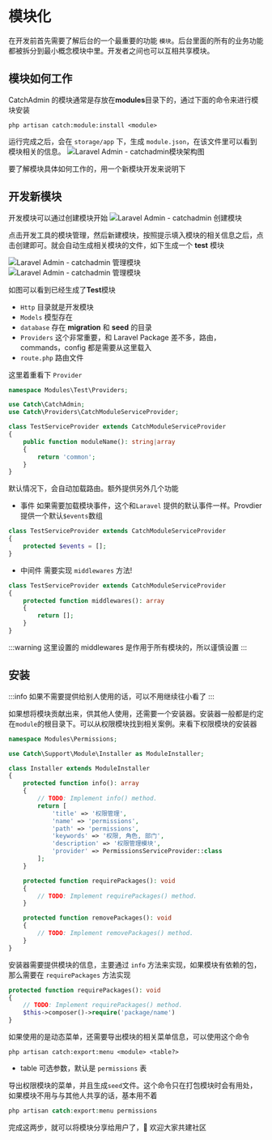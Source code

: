 # 模块化

在开发前首先需要了解后台的一个最重要的功能 `模块`。后台里面的所有的业务功能都被拆分到最小概念模块中里。开发者之间也可以互相共享模块。

## 模块如何工作

CatchAdmin 的模块通常是存放在**modules**目录下的，通过下面的命令来进行模块安装

```shell
php artisan catch:module:install <module>
```

运行完成之后，会在 `storage/app` 下，生成 `module.json`，在该文件里可以看到模块相关的信息。
![Laravel Admin - catchadmin模块架构图](https://z3.ax1x.com/2021/04/26/gSrLz6.png)

要了解模块具体如何工作的，用一个新模块开发来说明下

## 开发新模块

开发模块可以通过创建模块开始
![Laravel Admin - catchadmin 创建模块](https://s1.ax1x.com/2023/01/16/pSlN1y9.md.png)

点击开发工具的模块管理，然后新建模块，按照提示填入模块的相关信息之后，点击创建即可。就会自动生成相关模块的文件，如下生成一个 **test** 模块

![Laravel Admin - catchadmin 管理模块](https://s1.ax1x.com/2023/01/16/pSlN2Y8.md.png)
![Laravel Admin - catchadmin 管理模块](https://s1.ax1x.com/2023/01/16/pSlNv6J.png)

如图可以看到已经生成了**Test**模块

- `Http` 目录就是开发模块
- `Models` 模型存在
- `database` 存在 **migration** 和 **seed** 的目录
- `Providers` 这个非常重要，和 Laravel Package 差不多，路由，commands，config 都是需要从这里载入
- `route.php` 路由文件

这里着重看下 `Provider`

```php
namespace Modules\Test\Providers;

use Catch\CatchAdmin;
use Catch\Providers\CatchModuleServiceProvider;

class TestServiceProvider extends CatchModuleServiceProvider
{
    public function moduleName(): string|array
    {
        return 'common';
    }
}
```

默认情况下，会自动加载路由。额外提供另外几个功能

- 事件 如果需要加载模块事件，这个和`Laravel` 提供的默认事件一样。Provdier 提供一个默认`$events`数组

```php
class TestServiceProvider extends CatchModuleServiceProvider
{
    protected $events = [];
}
```

- 中间件 需要实现 `middlewares` 方法!

```php
class TestServiceProvider extends CatchModuleServiceProvider
{
    protected function middlewares(): array
    {
        return [];
    }
}
```

:::warning
这里设置的 middlewares 是作用于所有模块的，所以谨慎设置
:::

## 安装

:::info
如果不需要提供给别人使用的话，可以不用继续往小看了
:::

如果想将模块贡献出来，供其他人使用，还需要一个安装器。安装器一般都是约定在`module`的根目录下。可以从权限模块找到相关案例。来看下权限模块的安装器

```php
namespace Modules\Permissions;

use Catch\Support\Module\Installer as ModuleInstaller;

class Installer extends ModuleInstaller
{
    protected function info(): array
    {
        // TODO: Implement info() method.
        return [
            'title' => '权限管理',
            'name' => 'permissions',
            'path' => 'permissions',
            'keywords' => '权限, 角色, 部门',
            'description' => '权限管理模块',
            'provider' => PermissionsServiceProvider::class
        ];
    }

    protected function requirePackages(): void
    {
        // TODO: Implement requirePackages() method.
    }

    protected function removePackages(): void
    {
        // TODO: Implement removePackages() method.
    }
}
```

安装器需要提供模块的信息，主要通过 `info` 方法来实现，如果模块有依赖的包，那么需要在 `requirePackages` 方法实现

```php
protected function requirePackages(): void
{
    // TODO: Implement requirePackages() method.
    $this->composer()->require('package/name')
}
```

如果使用的是动态菜单，还需要导出模块的相关菜单信息，可以使用这个命令

```shell
php artisan catch:export:menu <module> <table?>
```

- table 可选参数，默认是 `permissions` 表

导出权限模块的菜单，并且生成`seed`文件。这个命令只在打包模块时会有用处，如果模块不用与与其他人共享的话，基本用不着

```php
php artisan catch:export:menu permissions
```

完成这两步，就可以将模块分享给用户了，👏 欢迎大家共建社区
